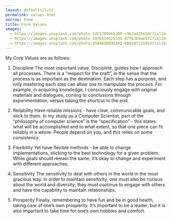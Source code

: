 ```yaml
---
layout: defaults/list
permalink: values.html
narrow: true
title: Core Values
images:
  - https://images.unsplash.com/photo-1421789665209-c9b2a435e3dc?ixlib=rb-0.3.5&ixid=eyJhcHBfaWQiOjEyMDd9&s=5b1016b885e7438c4633109d77368d4d&auto=format&fit=crop&w=1651&q=80
  - https://images.unsplash.com/photo-1476514525535-07fb3b4ae5f1?ixlib=rb-0.3.5&ixid=eyJhcHBfaWQiOjEyMDd9&s=468a8c18f5d811cf03c654b653b5089e&auto=format&fit=crop&w=1650&q=80
  - https://images.unsplash.com/photo-1504626835342-6b01071d182e?ixlib=rb-0.3.5&ixid=eyJhcHBfaWQiOjEyMDd9&s=975855d515c9d56352ee3bfe74287f2b&auto=format&fit=crop&w=1651&q=80
---
```


My Core Values are as follows: 

1. Discipline 
The most important value, Discipline, guides how I approach all processes. There is a “respect for the craft”, in the sense that the process is as important as the destination. Each step has a purpose, and only mastering each step can allow one to manipulate the process. For example, in acquiring knowledge, I consciously engage with original materials and dialogues, coming to conclusions through experimentation, versus taking the shortcut to the end. 

2. Reliability
Have reliable missions - have clear, communicable goals, and stick to them. In my study as a Computer Scientist, part of the “philosophy of computer science” is the “specification” - this states what will be accomplished and to what extent, so that one piece can fit reliably in a whole. People depend on you, and this relies on some consistency.

3. Flexibility
Yet have flexible methods - be able to change implementations, sticking to the best technology for a given problem. While goals should remain the same, it’s okay to change and experiment with different approaches.

4. Sensitivity
The sensitivity to deal with others in the world in the most gracious way. In order to maintain sensitivity, one must also be curious about the world and diversity; they must continue to engage with others and have the capability to maintain relationships.

5. Prosperity
Finally, remembering to have fun and be in good health, taking care of one’s own prosperity. It’s important to be a leader, but it is also important to take time for one’s own hobbies and comfort.
